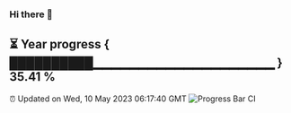 ### Hi there 👋
⏳ Year progress { ██████████▁▁▁▁▁▁▁▁▁▁▁▁▁▁▁▁▁▁▁▁ } 35.41 %
---
⏰ Updated on Wed, 10 May 2023 06:17:40 GMT
![Progress Bar CI](https://github.com/liununu/liununu/workflows/Progress%20Bar%20CI/badge.svg)

